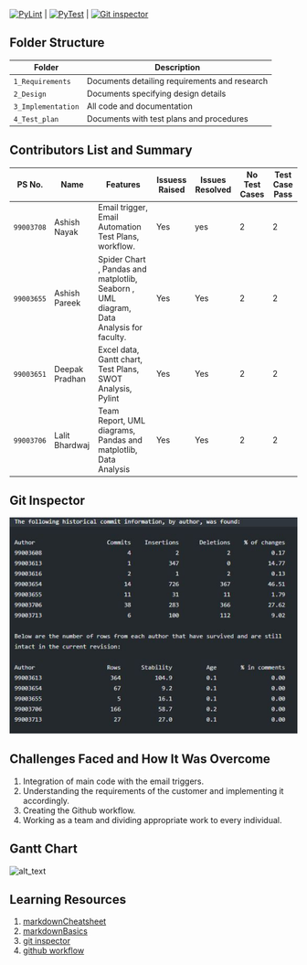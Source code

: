 [![PyLint](https://github.com/99003654/App_for_student/actions/workflows/pylint.yml/badge.svg)](https://github.com/99003654/App_for_student/actions/workflows/pylint.yml)  |
[![PyTest](https://github.com/99003654/App_for_student/actions/workflows/pytest.yml/badge.svg)](https://github.com/99003654/App_for_student/actions/workflows/pytest.yml) | 
[![Git inspector](https://github.com/99003654/App_for_student/actions/workflows/gitinspector.yml/badge.svg)](https://github.com/99003654/App_for_student/actions/workflows/gitinspector.yml)


## Folder Structure
Folder             | Description
-------------------| -----------------------------------------
`1_Requirements`   | Documents detailing requirements and research
`2_Design`         | Documents specifying design details
`3_Implementation` | All code and documentation
`4_Test_plan`      | Documents with test plans and procedures

## Contributors List and Summary

PS No. |  Name   |    Features    | Issuess Raised |Issues Resolved|No Test Cases|Test Case Pass
-------|---------|----------------|----------------|---------------|-------------|--------------
`99003708` | Ashish Nayak  | Email trigger, Email Automation Test Plans, workflow.   | Yes    | yes   |  2   |  2     
`99003655` | Ashish Pareek  | Spider Chart , Pandas and matplotlib, Seaborn , UML diagram, Data Analysis for faculty.   |  Yes     | Yes  |  2   | 2    
`99003651` | Deepak Pradhan  | Excel data, Gantt chart, Test Plans, SWOT Analysis, Pylint  | Yes     | Yes   | 2  | 2     
`99003706` | Lalit Bhardwaj  | Team Report, UML diagrams, Pandas and matplotlib, Data Analysis | Yes   | Yes  | 2   | 2     

## Git Inspector

![alt_text](https://github.com/99003654/App_for_student/blob/main/gitinspector.JPG)

## Challenges Faced and How It Was Overcome

1. Integration of main code with the email triggers.
2. Understanding the requirements of the customer and implementing it accordingly. 
3. Creating the Github workflow.
4. Working as a team and dividing appropriate work to every individual.


## Gantt Chart

![alt_text](https://github.com/99003655/AppliedSDLC_C4/blob/main/Gantt%20Chart.png)

## Learning Resources
1. [markdownCheatsheet](https://github.com/adam-p/markdown-here/wiki/Markdown-Cheatsheet)
2. [markdownBasics](https://guides.github.com/features/mastering-markdown/)
3. [git inspector](https://github.com/ejwa/gitinspector.git)
4. [github workflow](https://docs.github.com/en/actions/learn-github-action)
